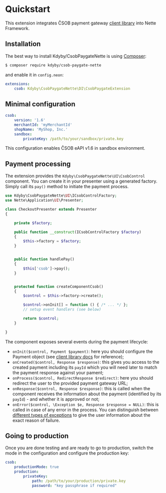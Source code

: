 Quickstart
==========

This extension integrates ČSOB payment gateway [client library](https://github.com/Kdyby/CsobPaymentGateway) into Nette Framework.


Installation
------------

The best way to install Kdyby/CsobPaygateNette is using [Composer](http://getcomposer.org/):
                                                  
```sh
$ composer require kdyby/csob-paygate-nette
```

and enable it in `config.neon`:

```yml
extensions:
	csob: Kdyby\CsobPaygateNette\DI\CsobPaygateExtension
```


Minimal configuration
---------------------

```yml
csob:
	version: '1.6'
	merchantId: 'myMerchantId'
	shopName: 'MyShop, Inc.'
	sandbox:
		privateKey: /path/to/your/sandbox/private.key
```

This configuration enables ČSOB eAPI v1.6 in sandbox environment.


Payment processing
------------------

The extension provides the `Kdyby\CsobPaygateNette\UI\CsobControl` component. You can create it in your presenter using a generated factory. Simply call its `pay()` method to initiate the payment process.

```php
use Kdyby\CsobPaygateNette\UI\ICsobControlFactory;
use Nette\Application\UI\Presenter;

class CheckoutPresenter extends Presenter
{

	private $factory;

	public function __construct(ICsobControlFactory $factory)
	{
		$this->factory = $factory;
	}


	public function handlePay()
	{
		$this['csob']->pay();
	}


	protected function createComponentCsob()
	{
		$control = $this->factory->create();

		$control->onInit[] = function () { /* ... */ };
		// setup event handlers (see below)

		return $control;
	}

}
```

The component exposes several events during the payment lifecycle:

- `onInit($control, Payment $payment)`: here you should configure the Payment object (see [client library docs](https://github.com/Kdyby/CsobPaymentGateway/blob/master/docs/en/index.md#processing-a-payment) for reference);
- `onCreated($control, Response $response)`: this gives you access to the created payment including its `payId` which you will need later to match the payment response against your pament;
- `onProcess($control, RedirectResponse $redirect)`: here you should redirect the user to the provided payment gateway URL;
- `onResponse($control, Response $response)`: this is called when the component receives the information about the payment (identified by its `payId`) - and whether it is approved or not;
- `onError($control, \Exception $e, Response $response = NULL)`: this is called in case of any error in the process. You can distinguish between [different types of exceptions](https://github.com/Kdyby/CsobPaymentGateway/blob/master/src/exceptions.php) to give the user information about the exact reason of failure.


Going to production
-------------------

Once you are done testing and are ready to go to production, switch the mode in the configuration and configure the production key:

```yml
csob:
	productionMode: true
	production:
		privateKey:
			path: /path/to/your/production/private.key
			password: "key passphrase if required"
```
